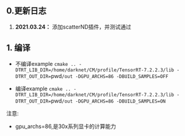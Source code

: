 ## 0.更新日志
1. **2021.03.24：** 添加scatterND插件，并测试通过


## 1. 编译
- 不编译example
`cmake .. -DTRT_LIB_DIR=/home/darknet/CM/profile/TensorRT-7.2.2.3/lib -DTRT_OUT_DIR=`pwd`/out -DGPU_ARCHS=86 -DBUILD_SAMPLES=OFF`

- 编译example
`cmake .. -DTRT_LIB_DIR=/home/darknet/CM/profile/TensorRT-7.2.2.3/lib -DTRT_OUT_DIR=`pwd`/out -DGPU_ARCHS=86 -DBUILD_SAMPLES=ON`

注意:
- gpu_archs=86,是30x系列显卡的计算能力